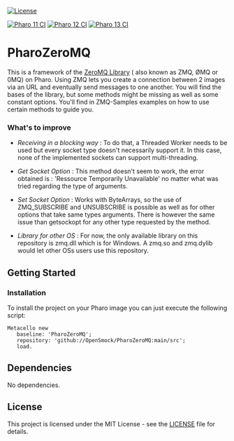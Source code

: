 [![License](https://img.shields.io/github/license/OpenSmock/PharoZeroMQ.svg)](./LICENSE)
   
[![Pharo 11 CI](https://github.com/OpenSmock/PharoZeroMQ/actions/workflows/Pharo11CI.yml/badge.svg)](https://github.com/OpenSmock/PharoZeroMQ/actions/workflows/Pharo11CI.yml)
[![Pharo 12 CI](https://github.com/OpenSmock/PharoZeroMQ/actions/workflows/Pharo12CI.yml/badge.svg)](https://github.com/OpenSmock/PharoZeroMQ/actions/workflows/Pharo12CI.yml)
[![Pharo 13 CI](https://github.com/OpenSmock/PharoZeroMQ/actions/workflows/Pharo13CI.yml/badge.svg)](https://github.com/OpenSmock/PharoZeroMQ/actions/workflows/Pharo13CI.yml)

# PharoZeroMQ

This is a framework of the [ZeroMQ Library](https://github.com/zeromq) ( also known as ZMQ, ØMQ or 0MQ) on Pharo. Using ZMQ lets you create a connection between 2 images via an URL and eventually send messages to one another. You will find the bases of the library, but some methods might be missing as well as some constant options. You'll find in ZMQ-Samples examples on how to use certain methods to guide you.

### What's to improve
+ _Receiving in a blocking way_ : To do that, a Threaded Worker needs to be used but every socket type doesn't necessarily support it. In this case, none of the implemented sockets can support multi-threading.

+ _Get Socket Option_ : This method doesn't seem to work, the error obtained is : 'Ressource Temporarily Unavailable' no matter what was tried regarding the type of arguments.

+ _Set Socket Option_ : Works with ByteArrays, so the use of ZMQ_SUBSCRIBE and UNSUBSCRIBE is possible as well as for other options that take same types arguments. There is however the same issue than getsockopt for any other type requested by the method.

+ _Library for other OS_ : For now, the only available library on this repository is zmq.dll which is for Windows. A zmq.so and zmq.dylib would let other OSs users use this repository. 

## Getting Started

### Installation

To install the project on your Pharo image you can just execute the following script:

```smalltalk
Metacello new
   baseline: 'PharoZeroMQ';
   repository: 'github://OpenSmock/PharoZeroMQ:main/src';
   load.
```

## Dependencies

No dependencies.

## License

This project is licensed under the MIT License - see the [LICENSE](LICENSE) file for details.

